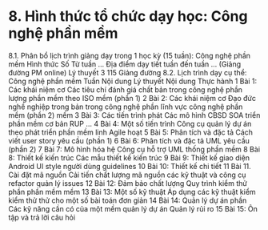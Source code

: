 # 8. Hình thức tổ chức dạy học: Công nghệ phần mềm
8.1. Phân bổ lịch trình giảng dạy trong 1 học kỳ (15 tuần): Công nghệ phần mềm Hình thức Số Từ tuần ... Địa điểm dạy tiết tuần đến tuần ... (Giảng đường PM online) Lý thuyết 3 115 Giảng đường
8.2. Lịch trình dạy cụ thể: Công nghệ phần mềm Tuần Nội dung Lý thuyết Nội dung Thực hành 1
Bài 1: Các khái niệm cơ Các tiêu chí đánh giá chất bản trong công nghệ phần lượng phần mềm theo ISO mềm (phần 1) 2
Bài 2: Các khái niệm cơ Đạo đức nghề nghiệp trong bản trong công nghệ phần lĩnh vực công nghệ phần mềm (phần 2) mềm 3
Bài 3: Các tiến trình phát Các mô hình CBSD SOA triển phần mềm cơ bản RUP ... 4
Bài 4: Một số tiến trình Công cụ quản lý dự án theo phát triển phần mềm linh Agile hoạt 5
Bài 5: Phân tích và đặc tả Cách viết user story yêu cầu (phần 1) 6
Bài 6: Phân tích và đặc tả UML yêu cầu (phần 2) 7
Bài 7: Mô hình hóa hệ Công cụ hỗ trợ UML thống phần mềm 8
Bài 8: Thiết kế kiến trúc Các mẫu thiết kế kiến trúc 9
Bài 9: Thiết kế giao diện Android UI style người dùng guidelines 10
Bài 10: Thiết kế chi tiết 11
Bài 11. Cài đặt mã nguồn Cải tiến chất lượng mã nguồn các kỹ thuật và công cụ refactor quản lý issues 12
Bài 12: Đảm bảo chất lượng Quy trình kiểm thử phần phần mềm mềm 13
Bài 13: Một số kỹ thuật Áp dụng các kỹ thuật kiểm kiểm thử thử cho một số  bài toán đơn giản 14
Bài 14: Quản lý dự án phần Các kỹ năng cần có của một mềm quản lý dự án Quản lý rủi ro 15 Bài 15: Ôn tập và trả lời câu hỏi
